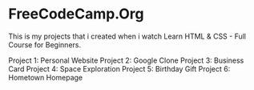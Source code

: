 # FreeCodeCamp.Org
This is my projects that i created when i watch Learn HTML & CSS - Full Course for Beginners.

Project 1: Personal Website
Project 2: Google Clone
Project 3: Business Card
Project 4: Space Exploration
Project 5: Birthday Gift
Project 6: Hometown Homepage
